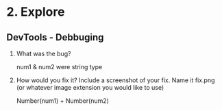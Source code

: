 # 2. Explore

## DevTools - Debbuging

1. What was the bug?

    num1 & num2 were string type

2. How would you fix it? Include a screenshot of your fix. Name it fix.png (or whatever image extension you would like to use)

    Number(num1) + Number(num2)